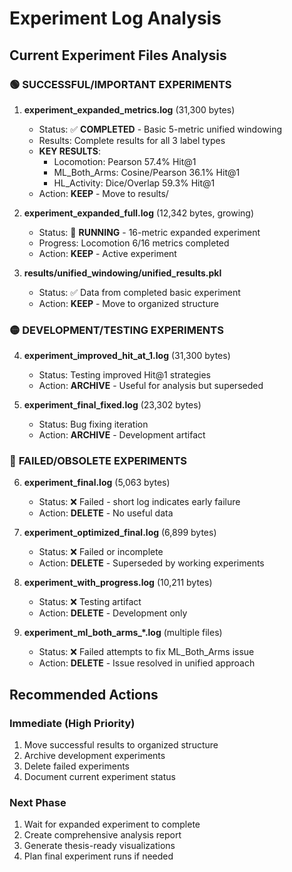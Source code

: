 # Experiment Log Analysis

## Current Experiment Files Analysis

### 🟢 **SUCCESSFUL/IMPORTANT EXPERIMENTS**

1. **experiment_expanded_metrics.log** (31,300 bytes)
   - Status: ✅ **COMPLETED** - Basic 5-metric unified windowing
   - Results: Complete results for all 3 label types
   - **KEY RESULTS**:
     - Locomotion: Pearson 57.4% Hit@1
     - ML_Both_Arms: Cosine/Pearson 36.1% Hit@1  
     - HL_Activity: Dice/Overlap 59.3% Hit@1
   - Action: **KEEP** - Move to results/

2. **experiment_expanded_full.log** (12,342 bytes, growing)
   - Status: 🔄 **RUNNING** - 16-metric expanded experiment
   - Progress: Locomotion 6/16 metrics completed
   - Action: **KEEP** - Active experiment

3. **results/unified_windowing/unified_results.pkl**
   - Status: ✅ Data from completed basic experiment
   - Action: **KEEP** - Move to organized structure

### 🟡 **DEVELOPMENT/TESTING EXPERIMENTS** 

4. **experiment_improved_hit_at_1.log** (31,300 bytes)
   - Status: Testing improved Hit@1 strategies
   - Action: **ARCHIVE** - Useful for analysis but superseded

5. **experiment_final_fixed.log** (23,302 bytes)
   - Status: Bug fixing iteration
   - Action: **ARCHIVE** - Development artifact

### 🔴 **FAILED/OBSOLETE EXPERIMENTS**

6. **experiment_final.log** (5,063 bytes)
   - Status: ❌ Failed - short log indicates early failure
   - Action: **DELETE** - No useful data

7. **experiment_optimized_final.log** (6,899 bytes)
   - Status: ❌ Failed or incomplete
   - Action: **DELETE** - Superseded by working experiments

8. **experiment_with_progress.log** (10,211 bytes)
   - Status: ❌ Testing artifact
   - Action: **DELETE** - Development only

9. **experiment_ml_both_arms_*.log** (multiple files)
   - Status: ❌ Failed attempts to fix ML_Both_Arms issue
   - Action: **DELETE** - Issue resolved in unified approach

## Recommended Actions

### Immediate (High Priority)
1. Move successful results to organized structure
2. Archive development experiments  
3. Delete failed experiments
4. Document current experiment status

### Next Phase
1. Wait for expanded experiment to complete
2. Create comprehensive analysis report
3. Generate thesis-ready visualizations
4. Plan final experiment runs if needed